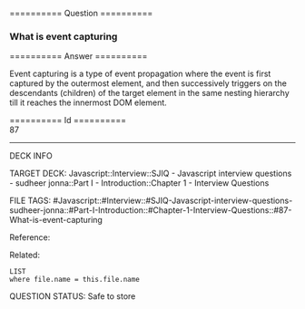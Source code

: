 ========== Question ==========  

### What is event capturing  

========== Answer ==========  

Event capturing is a type of event propagation where the event is first captured by the outermost element, and then successively triggers on the descendants (children) of the target element in the same nesting hierarchy till it reaches the innermost DOM element.

========== Id ==========  
87

---

DECK INFO

TARGET DECK: Javascript::Interview::SJIQ - Javascript interview questions - sudheer jonna::Part I - Introduction::Chapter 1 - Interview Questions

FILE TAGS: #Javascript::#Interview::#SJIQ-Javascript-interview-questions-sudheer-jonna::#Part-I-Introduction::#Chapter-1-Interview-Questions::#87-What-is-event-capturing

Reference:

Related:

```dataview
LIST
where file.name = this.file.name
```

QUESTION STATUS: Safe to store
